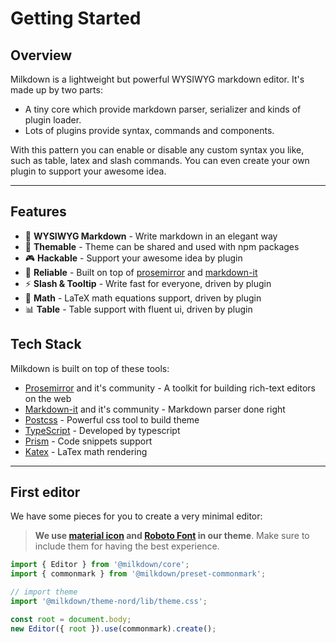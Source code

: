# Getting Started

## Overview

Milkdown is a lightweight but powerful WYSIWYG markdown editor. It's made up by two parts:

-   A tiny core which provide markdown parser, serializer and kinds of plugin loader.
-   Lots of plugins provide syntax, commands and components.

With this pattern you can enable or disable any custom syntax you like, such as table, latex and slash commands.
You can even create your own plugin to support your awesome idea.

---

## Features

-   📝 **WYSIWYG Markdown** - Write markdown in an elegant way
-   🎨 **Themable** - Theme can be shared and used with npm packages
-   🎮 **Hackable** - Support your awesome idea by plugin
-   🦾 **Reliable** - Built on top of [prosemirror](https://prosemirror.net/) and [markdown-it](https://markdown-it.github.io/)
-   ⚡️ **Slash & Tooltip** - Write fast for everyone, driven by plugin
-   🧮 **Math** - LaTeX math equations support, driven by plugin
-   📊 **Table** - Table support with fluent ui, driven by plugin

## Tech Stack

Milkdown is built on top of these tools:

-   [Prosemirror](https://prosemirror.net/) and it's community - A toolkit for building rich-text editors on the web
-   [Markdown-it](https://markdown-it.github.io/) and it's community - Markdown parser done right
-   [Postcss](https://postcss.org/) - Powerful css tool to build theme
-   [TypeScript](https://www.typescriptlang.org/) - Developed by typescript
-   [Prism](https://prismjs.com/) - Code snippets support
-   [Katex](https://katex.org/) - LaTex math rendering

---

## First editor

We have some pieces for you to create a very minimal editor:

> **We use [material icon](https://fonts.google.com/icons) and [Roboto Font](https://fonts.google.com/specimen/Roboto) in our theme**.
> Make sure to include them for having the best experience.

```typescript
import { Editor } from '@milkdown/core';
import { commonmark } from '@milkdown/preset-commonmark';

// import theme
import '@milkdown/theme-nord/lib/theme.css';

const root = document.body;
new Editor({ root }).use(commonmark).create();
```
